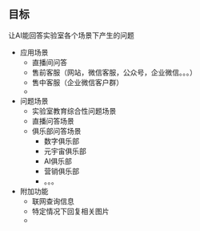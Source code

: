 
## 目标

让AI能回答实验室各个场景下产生的问题
- 应用场景
	- 直播间问答
	- 售前客服（网站，微信客服，公众号，企业微信。。。）
	- 售中客服（企业微信客户群）
	- 
- 问题场景
	- 实验室教育综合性问题场景
	- 直播问答场景
	- 俱乐部问答场景
		- 数字俱乐部
		- 元宇宙俱乐部
		- AI俱乐部
		- 营销俱乐部
		- 。。。
- 附加功能
	- 联网查询信息
	- 特定情况下回复相关图片
	- 
